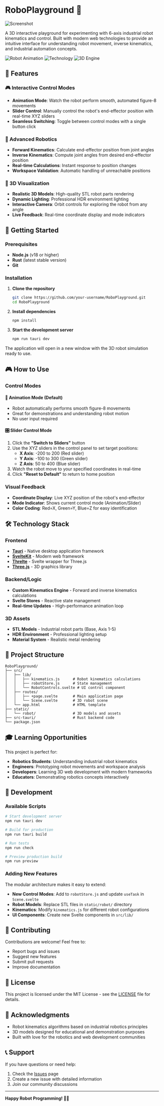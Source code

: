 # RoboPlayground 🤖

![Screenshot](screenshot.jpeg)

A 3D interactive playground for experimenting with 6-axis industrial robot kinematics and control. Built with modern web technologies to provide an intuitive interface for understanding robot movement, inverse kinematics, and industrial automation concepts.

![Robot Animation](https://img.shields.io/badge/Robot-6%20Axis-orange) ![Technology](https://img.shields.io/badge/Tech-Tauri%20%2B%20Svelte-blue) ![3D Engine](https://img.shields.io/badge/3D-Three.js%20%2B%20Threlte-green)

## 🎯 Features

### 🎮 Interactive Control Modes
- **Animation Mode**: Watch the robot perform smooth, automated figure-8 movements
- **Slider Control**: Manually control the robot's end-effector position with real-time XYZ sliders
- **Seamless Switching**: Toggle between control modes with a single button click

### 🔧 Advanced Robotics
- **Forward Kinematics**: Calculate end-effector position from joint angles
- **Inverse Kinematics**: Compute joint angles from desired end-effector position
- **Real-time Calculations**: Instant response to position changes
- **Workspace Validation**: Automatic handling of unreachable positions

### 🎨 3D Visualization
- **Realistic 3D Models**: High-quality STL robot parts rendering
- **Dynamic Lighting**: Professional HDR environment lighting
- **Interactive Camera**: Orbit controls for exploring the robot from any angle
- **Live Feedback**: Real-time coordinate display and mode indicators

## 🚀 Getting Started

### Prerequisites
- **Node.js** (v18 or higher)
- **Rust** (latest stable version)
- **Git**

### Installation

1. **Clone the repository**
   ```bash
   git clone https://github.com/your-username/RoboPlayground.git
   cd RoboPlayground
   ```

2. **Install dependencies**
   ```bash
   npm install
   ```

3. **Start the development server**
   ```bash
   npm run tauri dev
   ```

The application will open in a new window with the 3D robot simulation ready to use.

## 🎮 How to Use

### Control Modes

#### 🔄 Animation Mode (Default)
- Robot automatically performs smooth figure-8 movements
- Great for demonstrations and understanding robot motion
- No user input required

#### 🎛️ Slider Control Mode
1. Click the **"Switch to Sliders"** button
2. Use the XYZ sliders in the control panel to set target positions:
   - **X Axis**: -200 to 200 (Red slider)
   - **Y Axis**: -100 to 300 (Green slider) 
   - **Z Axis**: 50 to 400 (Blue slider)
3. Watch the robot move to your specified coordinates in real-time
4. Click **"Reset to Default"** to return to home position

### Visual Feedback
- **Coordinate Display**: Live XYZ position of the robot's end-effector
- **Mode Indicator**: Shows current control mode (Animation/Slider)
- **Color Coding**: Red=X, Green=Y, Blue=Z for easy identification

## 🛠️ Technology Stack

### Frontend
- **[Tauri](https://tauri.app/)** - Native desktop application framework
- **[SvelteKit](https://kit.svelte.dev/)** - Modern web framework
- **[Threlte](https://threlte.xyz/)** - Svelte wrapper for Three.js
- **[Three.js](https://threejs.org/)** - 3D graphics library

### Backend/Logic
- **Custom Kinematics Engine** - Forward and inverse kinematics calculations
- **Svelte Stores** - Reactive state management
- **Real-time Updates** - High-performance animation loop

### 3D Assets
- **STL Models** - Industrial robot parts (Base, Axis 1-5)
- **HDR Environment** - Professional lighting setup
- **Material System** - Realistic metal rendering

## 📁 Project Structure

```
RoboPlayground/
├── src/
│   ├── lib/
│   │   ├── kinematics.js      # Robot kinematics calculations
│   │   ├── robotStore.js      # State management
│   │   └── RobotControls.svelte # UI control component
│   ├── routes/
│   │   ├── +page.svelte       # Main application page
│   │   └── Scene.svelte       # 3D robot scene
│   └── app.html               # HTML template
├── static/
│   └── robot/                 # 3D models and assets
├── src-tauri/                 # Rust backend code
└── package.json
```

## 🎓 Learning Opportunities

This project is perfect for:

- **Robotics Students**: Understanding industrial robot kinematics
- **Engineers**: Prototyping robot movements and workspace analysis
- **Developers**: Learning 3D web development with modern frameworks
- **Educators**: Demonstrating robotics concepts interactively

## 🔧 Development

### Available Scripts

```bash
# Start development server
npm run tauri dev

# Build for production
npm run tauri build

# Run tests
npm run check

# Preview production build
npm run preview
```

### Adding New Features

The modular architecture makes it easy to extend:

- **New Control Modes**: Add to `robotStore.js` and update `useTask` in `Scene.svelte`
- **Robot Models**: Replace STL files in `static/robot/` directory
- **Kinematics**: Modify `kinematics.js` for different robot configurations
- **UI Components**: Create new Svelte components in `src/lib/`

## 🤝 Contributing

Contributions are welcome! Feel free to:

- Report bugs and issues
- Suggest new features
- Submit pull requests
- Improve documentation

## 📄 License

This project is licensed under the MIT License - see the [LICENSE](LICENSE) file for details.

## 🙏 Acknowledgments

- Robot kinematics algorithms based on industrial robotics principles
- 3D models designed for educational and demonstration purposes
- Built with love for the robotics and web development communities

## 📞 Support

If you have questions or need help:

1. Check the [Issues](https://github.com/your-username/RoboPlayground/issues) page
2. Create a new issue with detailed information
3. Join our community discussions

---

**Happy Robot Programming! 🤖✨**
